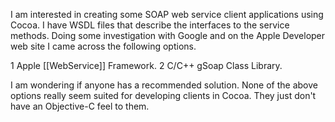 
I am interested in creating some SOAP web service client applications using Cocoa.  I have WSDL files that describe the interfaces to the service methods.  Doing some investigation with Google and on the Apple Developer web site I came across the following options.  

   1 Apple [[WebService]] Framework.
   2 C/C++ gSoap Class Library.

I am wondering if anyone has a recommended solution.  None of the above options really seem suited for developing clients in Cocoa.  They just don't have an Objective-C feel to them.